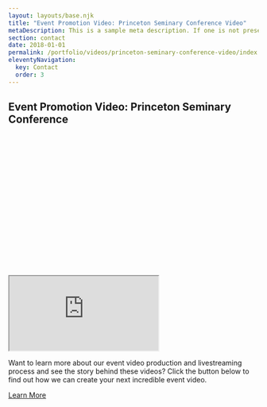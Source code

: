 ```yaml
---
layout: layouts/base.njk
title: "Event Promotion Video: Princeton Seminary Conference Video"
metaDescription: This is a sample meta description. If one is not present in your page/post's front matter, the default metadata.desciption will be used instead.
section: contact
date: 2018-01-01
permalink: /portfolio/videos/princeton-seminary-conference-video/index.html
eleventyNavigation:
  key: Contact
  order: 3
---
```



<div class="section light wf-section">
      <div class="w-container">
        <h2 class="heading">Event Promotion Video:&nbsp;Princeton Seminary Conference</h2>
        <div style="padding-top:56.27659574468085%" class="mb40 w-video w-embed"><iframe class="embedly-embed" src="https://cdn.embedly.com/widgets/media.html?src=https%3A%2F%2Fplayer.vimeo.com%2Fvideo%2F714084665%3Fh%3D23715fd8f0%26app_id%3D122963&amp;dntp=1&amp;display_name=Vimeo&amp;url=https%3A%2F%2Fvimeo.com%2F714084665&amp;image=https%3A%2F%2Fi.vimeocdn.com%2Fvideo%2F1439350484-3c4e8e3d6d0cd154ddf5810c1f37440417fab859b9aa07417c29373f4085234b-d_1280&amp;key=96f1f04c5f4143bcb0f2e68c87d65feb&amp;type=text%2Fhtml&amp;schema=vimeo" scrolling="no" allowfullscreen="" title="Princeton Seminary Youth Ministry Event Promo Video"></iframe></div>
        <p class="content mb20">Want to learn more about our event video production and livestreaming process and see the story behind these videos? Click the button below to find out how we can create your next incredible event video.</p>
        <a href="/portfolio/event-video-production" class="btn cta w-button">Learn More</a>
    </div>
</div>